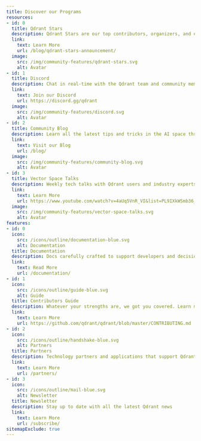 ```yaml
---
title: Discover our Programs
resources:
- id: 0
  title: Qdrant Stars
  description: Qdrant Stars are our top contributors, organizers, and evangelists. Learn more about how you can become a Star.
  link:
    text: Learn More
    url: /blog/qdrant-stars-announcement/
  image:
    src: /img/community-features/qdrant-stars.svg
    alt: Avatar
- id: 1
  title: Discord
  description: Chat in real-time with the Qdrant team and community members.
  link:
    text: Join our Discord
    url: https://discord.gg/qdrant
  image:
    src: /img/community-features/discord.svg
    alt: Avatar
- id: 2
  title: Community Blog
  description: Learn all the latest tips and tricks in the AI space through our community blog.
  link:
    text: Visit our Blog
    url: /blog/
  image:
    src: /img/community-features/community-blog.svg
    alt: Avatar
- id: 3
  title: Vector Space Talks
  description: Weekly tech talks with Qdrant users and industry experts.
  link:
    text: Learn More
    url: https://www.youtube.com/watch?v=4aUq5VnR_VI&list=PL9IXkWSmb36_eANzd_sKeQ3tXbFiEGEWn&pp=iAQB
  image:
    src: /img/community-features/vector-space-talks.svg
    alt: Avatar
features:
- id: 0
  icon:
    src: /icons/outline/documentation-blue.svg
    alt: Documentation
  title: Documentation
  description: Docs carefully crafted to support developers and decision-makers learning about Qdrant features.
  link:
    text: Read More
    url: /documentation/
- id: 1
  icon:
    src: /icons/outline/guide-blue.svg
    alt: Guide
  title: Contributors Guide
  description: Whatever your strengths are, we got you covered. Learn more about how to contribute to Qdrant.
  link:
    text: Learn More
    url: https://github.com/qdrant/qdrant/blob/master/CONTRIBUTING.md
- id: 2
  icon:
    src: /icons/outline/handshake-blue.svg
    alt: Partners
  title: Partners
  description: Technology partners and applications that support Qdrant.
  link:
    text: Learn More
    url: /partners/
- id: 3
  icon:
    src: /icons/outline/mail-blue.svg
    alt: Newsletter
  title: Newsletter
  description: Stay up to date with all the latest Qdrant news
  link:
    text: Learn More
    url: /subscribe/
sitemapExclude: true
---
```

